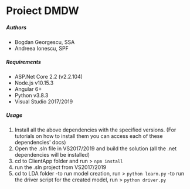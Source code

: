 # Proiect DMDW

##### Authors
- Bogdan Georgescu, SSA
- Andreea Ionescu, SPF

##### Requirements
- ASP.Net Core 2.2 (v2.2.104)
- Node.js v10.15.3
- Angular 6+
- Python v3.8.3
- Visual Studio 2017/2019

##### Usage
1.  Install all the above dependencies with the specified versions. (For tutorials on how to install them you can access each of these dependencies' docs)
2.  Open the .sln file in VS2017/2019 and build the solution (all the .net dependencies will be installed)
3. cd to ClientApp folder and run > `npm install`
4. run the .sln project from VS2017/2019
5. cd to LDA folder
	-to run model creation, run > `python learn.py`
	-to run the driver script for the created model, run > `python driver.py`


